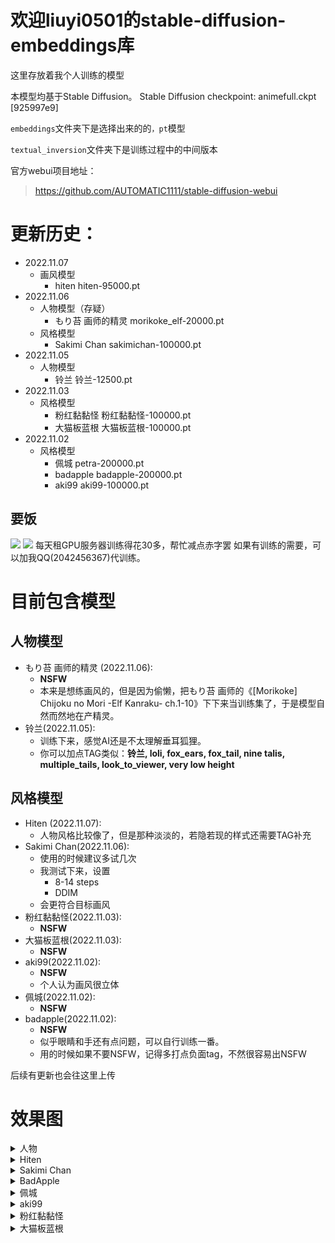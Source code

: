 # 欢迎liuyi0501的stable-diffusion-embeddings库

这里存放着我个人训练的模型

本模型均基于Stable Diffusion。
Stable Diffusion checkpoint: animefull.ckpt [925997e9]

`embeddings`文件夹下是选择出来的的`，pt`模型

`textual_inversion`文件夹下是训练过程中的中间版本

官方webui项目地址：
>https://github.com/AUTOMATIC1111/stable-diffusion-webui

# 更新历史：
- 2022.11.07
  - 画风模型
    - hiten hiten-95000.pt
- 2022.11.06
  - 人物模型（存疑）
    - もり苔 画师的精灵 morikoke_elf-20000.pt
  - 风格模型
    - Sakimi Chan sakimichan-100000.pt
- 2022.11.05
  - 人物模型
    - 铃兰 铃兰-12500.pt
- 2022.11.03
  - 风格模型
    - 粉红黏黏怪 粉红黏黏怪-100000.pt
    - 大猫板蓝根 大猫板蓝根-100000.pt
- 2022.11.02
  - 风格模型
    - 佩城 petra-200000.pt
    - badapple badapple-200000.pt
    - aki99 aki99-100000.pt

## 要饭
![](https://pic1.imgdb.cn/item/6366837016f2c2beb1de7a5f.jpg)
![](https://pic1.imgdb.cn/item/6366841316f2c2beb1e06651.png)
每天租GPU服务器训练得花30多，帮忙减点赤字罢
如果有训练的需要，可以加我QQ(2042456367)代训练。

# 目前包含模型
## 人物模型
- もり苔 画师的精灵 (2022.11.06):
  - **NSFW**
  - 本来是想练画风的，但是因为偷懒，把もり苔 画师的《[Morikoke] Chijoku no Mori -Elf Kanraku- ch.1-10》下下来当训练集了，于是模型自然而然地在产精灵。
- 铃兰(2022.11.05):
  - 训练下来，感觉AI还是不太理解垂耳狐狸。
  - 你可以加点TAG类似：**铃兰, loli, fox_ears, fox_tail, nine talis,  multiple_tails, look_to_viewer, very low height**
  
## 风格模型
- Hiten (2022.11.07):
  - 人物风格比较像了，但是那种淡淡的，若隐若现的样式还需要TAG补充
- Sakimi Chan(2022.11.06):
  - 使用的时候建议多试几次
  - 我测试下来，设置
    - 8-14 steps
    - DDIM 
  - 会更符合目标画风
- 粉红黏黏怪(2022.11.03):
  - **NSFW**
- 大猫板蓝根(2022.11.03):
  - **NSFW**
- aki99(2022.11.02):
  - **NSFW**
  - 个人认为画风很立体
- 佩城(2022.11.02):
  - **NSFW** 
- badapple(2022.11.02):
  - **NSFW**
  - 似乎眼睛和手还有点问题，可以自行训练一番。
  - 用的时候如果不要NSFW，记得多打点负面tag，不然很容易出NSFW

后续有更新也会往这里上传

# 效果图
<details>
  <summary>人物</summary>
  <details>
    <summary>もり苔 画师的精灵 </summary>
  
  ![](https://github.com/liuyi0501/stable-diffusion-embeddings/raw/main/embeddings/morikoke_elf-20000.png)
  </details>

<details>
  <summary>铃兰</summary>
  
  ![](https://github.com/liuyi0501/stable-diffusion-embeddings/raw/main/embeddings/铃兰-12500.png)
  </details>
</details>

<details>
  <summary>Hiten</summary>
  
  ![](https://github.com/liuyi0501/stable-diffusion-embeddings/raw/main/embeddings/hiten-95000.png)
</details>

<details>
  <summary>Sakimi Chan</summary>
  
  ![](https://github.com/liuyi0501/stable-diffusion-embeddings/raw/main/embeddings/sakimichan-100000.png)
</details>

<details>
  <summary>BadApple</summary>
  
  ![](https://github.com/liuyi0501/stable-diffusion-embeddings/raw/main/embeddings/badapple-200000.png)
</details>

<details>
  <summary>佩城</summary>
  
  ![](https://github.com/liuyi0501/stable-diffusion-embeddings/raw/main/embeddings/petra-200000.png)
</details>

<details>
  <summary>aki99</summary>
  
  ![](https://github.com/liuyi0501/stable-diffusion-embeddings/raw/main/embeddings/aki99-100000.png)
</details>

<details>
  <summary>粉红黏黏怪</summary>
  
  ![](https://github.com/liuyi0501/stable-diffusion-embeddings/raw/main/embeddings/粉红黏黏怪-100000.png)
</details>

<details>
  <summary>大猫板蓝根</summary>
  
  ![](https://github.com/liuyi0501/stable-diffusion-embeddings/raw/main/embeddings/大猫板蓝根-100000.png)
</details>
